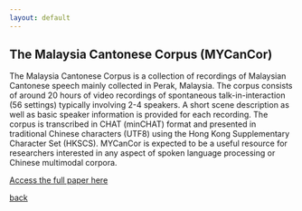 ```yaml
---
layout: default
---
```


## The Malaysia Cantonese Corpus (MYCanCor)

The Malaysia Cantonese Corpus is a collection of recordings of Malaysian Cantonese speech mainly collected in Perak, Malaysia. The corpus consists of around 20 hours of video recordings of spontaneous talk-in-interaction (56 settings) typically involving 2-4 speakers. A short scene description as well as basic speaker information is provided for each recording. The corpus is transcribed in CHAT (minCHAT) format and presented in traditional Chinese characters (UTF8) using the Hong Kong Supplementary Character Set (HKSCS). MYCanCor is expected to be a useful resource for researchers interested in any aspect of spoken language processing or Chinese multimodal corpora.

<a href="http://www.lrec-conf.org/proceedings/lrec2018/summaries/192.html">Access the full paper here</a>


[back](./)

